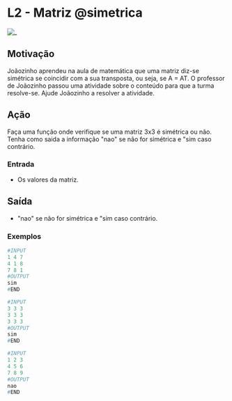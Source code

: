 # L2 - Matriz @simetrica

![_](https://raw.githubusercontent.com/qxcodefup/arcade/master/base/simetrica/cover.jpg)

## Motivação

Joãozinho aprendeu na aula de matemática que uma matriz diz-se simétrica se coincidir com a sua transposta, ou seja, se A = AT. O professor de Joãozinho passou uma atividade sobre o conteúdo para que a turma resolve-se. Ajude Joãozinho a resolver a atividade.

## Ação

Faça uma função onde verifique se uma matriz 3x3 é simétrica ou não. Tenha como saida a informação "nao" se não for simétrica e "sim caso contrário.

### Entrada

* Os valores da matriz.

## Saída

* "nao" se não for simétrica e "sim caso contrário.

### Exemplos

``` py
#INPUT
1 4 7
4 1 8
7 8 1
#OUTPUT
sim
#END
```

```py
#INPUT
3 3 3
3 3 3
3 3 3
#OUTPUT
sim
#END
```

```py
#INPUT
1 2 3
4 5 6
7 8 9
#OUTPUT
nao
#END
```
